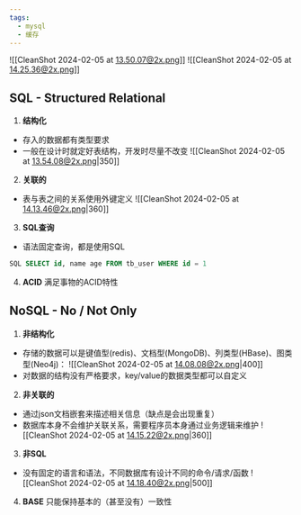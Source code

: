 ```yaml
---
tags:
  - mysql
  - 缓存
---
```

![[CleanShot 2024-02-05 at 13.50.07@2x.png]]
![[CleanShot 2024-02-05 at 14.25.36@2x.png]]
## SQL - Structured Relational
1. **结构化**
- 存入的数据都有类型要求
- 一般在设计时就定好表结构，开发时尽量不改变
![[CleanShot 2024-02-05 at 13.54.08@2x.png|350]]
2. **关联的**
- 表与表之间的关系使用外键定义
![[CleanShot 2024-02-05 at 14.13.46@2x.png|360]]
3. **SQL查询**
- 语法固定查询，都是使用SQL
```sql
SQL SELECT id, name age FROM tb_user WHERE id = 1
```

4. **ACID**
满足事物的ACID特性
## NoSQL - No / Not Only
1.  **非结构化**
- 存储的数据可以是键值型(redis)、文档型(MongoDB)、列类型(HBase)、图类型(Neo4j)：
![[CleanShot 2024-02-05 at 14.08.08@2x.png|400]]
- 对数据的结构没有严格要求，key/value的数据类型都可以自定义

2. **非关联的**
- 通过json文档嵌套来描述相关信息（缺点是会出现重复）
- 数据库本身不会维护关联关系，需要程序员本身通过业务逻辑来维护
![[CleanShot 2024-02-05 at 14.15.22@2x.png|360]]
3. **非SQL**
- 没有固定的语言和语法，不同数据库有设计不同的命令/请求/函数
![[CleanShot 2024-02-05 at 14.18.40@2x.png|500]]
4. **BASE**
只能保持基本的（甚至没有）一致性